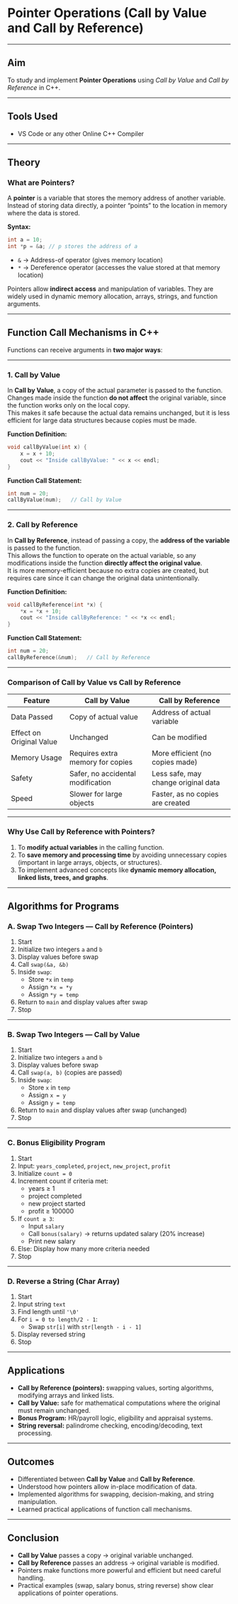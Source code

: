 # Pointer Operations (Call by Value and Call by Reference)

---

## Aim  
To study and implement **Pointer Operations** using *Call by Value* and *Call by Reference* in C++.  

---

## Tools Used  
-   VS Code or any other Online C++ Compiler

---

## Theory  

### What are Pointers?  

A **pointer** is a variable that stores the memory address of another variable. Instead of storing data directly, a pointer “points” to the location in memory where the data is stored.  

**Syntax:**  
```cpp
int a = 10;
int *p = &a; // p stores the address of a
```

- `&` → Address-of operator (gives memory location)  
- `*` → Dereference operator (accesses the value stored at that memory location)  

Pointers allow **indirect access** and manipulation of variables. They are widely used in dynamic memory allocation, arrays, strings, and function arguments.  

---

## Function Call Mechanisms in C++  

Functions can receive arguments in **two major ways**:  

---

### 1. Call by Value  

In **Call by Value**, a copy of the actual parameter is passed to the function.  
Changes made inside the function **do not affect** the original variable, since the function works only on the local copy.  
This makes it safe because the actual data remains unchanged, but it is less efficient for large data structures because copies must be made.  

**Function Definition:**  
```cpp
void callByValue(int x) {
    x = x + 10;  
    cout << "Inside callByValue: " << x << endl;
}
```

**Function Call Statement:**  
```cpp
int num = 20;
callByValue(num);   // Call by Value
```

---

### 2. Call by Reference  

In **Call by Reference**, instead of passing a copy, the **address of the variable** is passed to the function.  
This allows the function to operate on the actual variable, so any modifications inside the function **directly affect the original value**.  
It is more memory-efficient because no extra copies are created, but requires care since it can change the original data unintentionally.  

**Function Definition:**  
```cpp
void callByReference(int *x) {
    *x = *x + 10;  
    cout << "Inside callByReference: " << *x << endl;
}
```

**Function Call Statement:**  
```cpp
int num = 20;
callByReference(&num);   // Call by Reference
```

---

### Comparison of Call by Value vs Call by Reference  

| Feature                  | Call by Value                     | Call by Reference                   |
|--------------------------|-----------------------------------|--------------------------------------|
| Data Passed              | Copy of actual value              | Address of actual variable          |
| Effect on Original Value | Unchanged                         | Can be modified                     |
| Memory Usage             | Requires extra memory for copies  | More efficient (no copies made)     |
| Safety                   | Safer, no accidental modification | Less safe, may change original data |
| Speed                    | Slower for large objects          | Faster, as no copies are created    |

---

### Why Use Call by Reference with Pointers?  

1. To **modify actual variables** in the calling function.  
2. To **save memory and processing time** by avoiding unnecessary copies (important in large arrays, objects, or structures).  
3. To implement advanced concepts like **dynamic memory allocation, linked lists, trees, and graphs**.  

---

## Algorithms for Programs  

### A. Swap Two Integers — Call by Reference (Pointers)  
1. Start  
2. Initialize two integers `a` and `b`  
3. Display values before swap  
4. Call `swap(&a, &b)`  
5. Inside `swap`:  
   - Store `*x` in `temp`  
   - Assign `*x = *y`  
   - Assign `*y = temp`  
6. Return to `main` and display values after swap  
7. Stop  

---

### B. Swap Two Integers — Call by Value  
1. Start  
2. Initialize two integers `a` and `b`  
3. Display values before swap  
4. Call `swap(a, b)` (copies are passed)  
5. Inside `swap`:  
   - Store `x` in `temp`  
   - Assign `x = y`  
   - Assign `y = temp`  
6. Return to `main` and display values after swap (unchanged)  
7. Stop  

---

### C. Bonus Eligibility Program  
1. Start  
2. Input: `years_completed`, `project`, `new_project`, `profit`  
3. Initialize `count = 0`  
4. Increment count if criteria met:  
   - years ≥ 1  
   - project completed  
   - new project started  
   - profit ≥ 100000  
5. If `count ≥ 3`:  
   - Input `salary`  
   - Call `bonus(salary)` → returns updated salary (20% increase)  
   - Print new salary  
6. Else: Display how many more criteria needed  
7. Stop  

---

### D. Reverse a String (Char Array)  
1. Start  
2. Input string `text`  
3. Find length until `'\0'`  
4. For `i = 0 to length/2 - 1`:  
   - Swap `str[i]` with `str[length - i - 1]`  
5. Display reversed string  
6. Stop  

---

## Applications  

- **Call by Reference (pointers):** swapping values, sorting algorithms, modifying arrays and linked lists.  
- **Call by Value:** safe for mathematical computations where the original must remain unchanged.  
- **Bonus Program:** HR/payroll logic, eligibility and appraisal systems.  
- **String reversal:** palindrome checking, encoding/decoding, text processing.  

---

## Outcomes  

- Differentiated between **Call by Value** and **Call by Reference**.  
- Understood how pointers allow in-place modification of data.  
- Implemented algorithms for swapping, decision-making, and string manipulation.  
- Learned practical applications of function call mechanisms.  

---

## Conclusion  

- **Call by Value** passes a copy → original variable unchanged.  
- **Call by Reference** passes an address → original variable is modified.  
- Pointers make functions more powerful and efficient but need careful handling.  
- Practical examples (swap, salary bonus, string reverse) show clear applications of pointer operations.  
